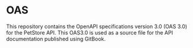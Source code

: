 # OAS

This repository contains the OpenAPI specifications version 3.0 (OAS 3.0) for the PetStore API. This OAS3.0 is used as a source file for the API documentation published using GitBook.
